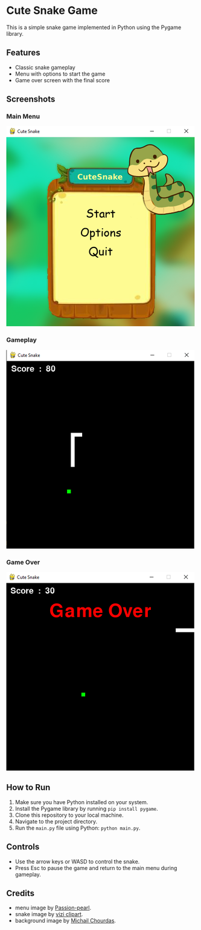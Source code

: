 # Cute Snake Game

This is a simple snake game implemented in Python using the Pygame library.

## Features

- Classic snake gameplay
- Menu with options to start the game
- Game over screen with the final score

## Screenshots

### Main Menu
<p align="left">
  <img src="Screenshots/menu.png" alt="Main Menu">
</p>

### Gameplay
<p align="left">
  <img src="Screenshots/gameplay.png" alt="Main Menu">
</p>

### Game Over
<p align="left">
  <img src="Screenshots/gameover.png" alt="Main Menu">
</p>

## How to Run

1. Make sure you have Python installed on your system.
2. Install the Pygame library by running `pip install pygame`.
3. Clone this repository to your local machine.
4. Navigate to the project directory.
5. Run the `main.py` file using Python: `python main.py`.

## Controls

- Use the arrow keys or WASD to control the snake.
- Press Esc to pause the game and return to the main menu during gameplay.

## Credits
- menu image by [Passion-pearl](https://www.shutterstock.com/image-vector/set-ui-elements-2d-games-apps-1251755533?irgwc=1&pl=38919-1636534&utm_campaign=Eezy%2C%20LLC&utm_content=1636534&utm_medium=Affiliate&utm_source=38919&utm_term=www.vecteezy.com).
- snake image by [vizi clipart](https://groups.google.com/g/viziclipart/c/kWPZ3lZmexQ/m/i3ayFTTCAAAJ?pli=1).
- background image by [Michail Chourdas](https://github.com/Polilogas).

